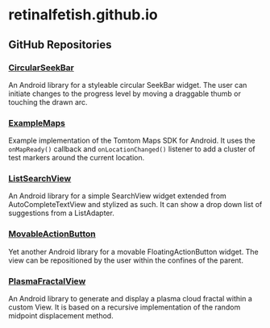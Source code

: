 # retinalfetish.github.io
## GitHub Repositories
### [CircularSeekBar](https://github.com/retinalfetish/CircularSeekBar)
An Android library for a styleable circular SeekBar widget. The user can initiate changes to the progress level by moving a draggable thumb or touching the drawn arc.
### [ExampleMaps](https://github.com/retinalfetish/ExampleMaps)
Example implementation of the Tomtom Maps SDK for Android. It uses the `onMapReady()` callback and `onLocationChanged()` listener to add a cluster of test markers around the current location.
### [ListSearchView](https://github.com/retinalfetish/ListSearchView)
An Android library for a simple SearchView widget extended from AutoCompleteTextView and stylized as such. It can show a drop down list of suggestions from a ListAdapter.
### [MovableActionButton](https://github.com/retinalfetish/MovableActionButton)
Yet another Android library for a movable FloatingActionButton widget. The view can be repositioned by the user within the confines of the parent.
### [PlasmaFractalView](https://github.com/retinalfetish/PlasmaFractalView)
An Android library to generate and display a plasma cloud fractal within a custom View. It is based on a recursive implementation of the random midpoint displacement method.
